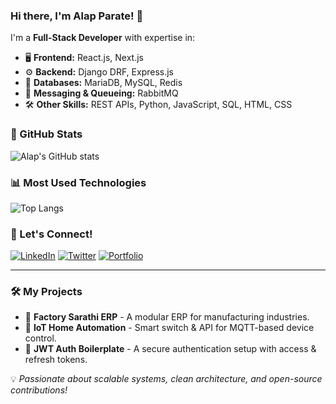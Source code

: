 ### Hi there, I'm Alap Parate! 👋

I'm a **Full-Stack Developer** with expertise in:

- 🖥 **Frontend:** React.js, Next.js
- ⚙ **Backend:** Django DRF, Express.js
- 🔗 **Databases:** MariaDB, MySQL, Redis
- 🚀 **Messaging & Queueing:** RabbitMQ
- 🛠 **Other Skills:** REST APIs, Python, JavaScript, SQL, HTML, CSS

### 🌟 GitHub Stats

![Alap's GitHub stats](https://github-readme-stats.vercel.app/api?username=alapparate&show_icons=true&theme=radical&count_private=true)

### 📊 Most Used Technologies

![Top Langs](https://github-readme-stats.vercel.app/api/top-langs/?username=alapparate&layout=compact&theme=radical)

### 🚀 Let's Connect!

[![LinkedIn](https://img.shields.io/badge/LinkedIn-0A66C2?style=for-the-badge&logo=linkedin&logoColor=white)](https://linkedin.com/in/alapparate)
[![Twitter](https://img.shields.io/badge/Twitter-1DA1F2?style=for-the-badge&logo=twitter&logoColor=white)](https://twitter.com/alapparate)
[![Portfolio](https://img.shields.io/badge/Portfolio-FF5722?style=for-the-badge&logo=google-chrome&logoColor=white)](https://yourportfolio.com)

---

### 🛠 My Projects

- 🔹 **Factory Sarathi ERP** - A modular ERP for manufacturing industries.
- 🔹 **IoT Home Automation** - Smart switch & API for MQTT-based device control.
- 🔹 **JWT Auth Boilerplate** - A secure authentication setup with access & refresh tokens.

💡 *Passionate about scalable systems, clean architecture, and open-source contributions!*
